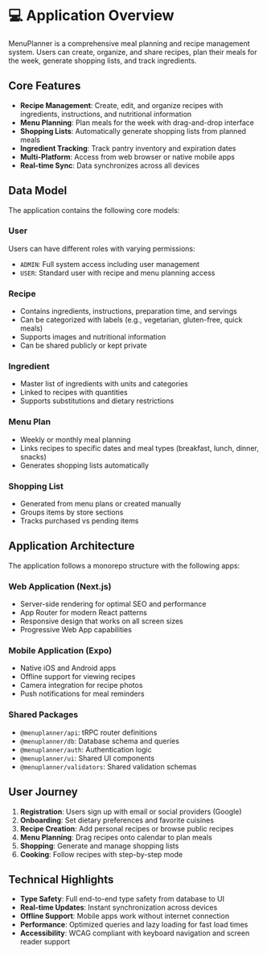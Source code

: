 # 💻 Application Overview

MenuPlanner is a comprehensive meal planning and recipe management system. Users can create, organize, and share recipes, plan their meals for the week, generate shopping lists, and track ingredients.

## Core Features

- **Recipe Management**: Create, edit, and organize recipes with ingredients, instructions, and nutritional information
- **Menu Planning**: Plan meals for the week with drag-and-drop interface
- **Shopping Lists**: Automatically generate shopping lists from planned meals
- **Ingredient Tracking**: Track pantry inventory and expiration dates
- **Multi-Platform**: Access from web browser or native mobile apps
- **Real-time Sync**: Data synchronizes across all devices

## Data Model

The application contains the following core models:

### User
Users can have different roles with varying permissions:
- `ADMIN`: Full system access including user management
- `USER`: Standard user with recipe and menu planning access

### Recipe
- Contains ingredients, instructions, preparation time, and servings
- Can be categorized with labels (e.g., vegetarian, gluten-free, quick meals)
- Supports images and nutritional information
- Can be shared publicly or kept private

### Ingredient
- Master list of ingredients with units and categories
- Linked to recipes with quantities
- Supports substitutions and dietary restrictions

### Menu Plan
- Weekly or monthly meal planning
- Links recipes to specific dates and meal types (breakfast, lunch, dinner, snacks)
- Generates shopping lists automatically

### Shopping List
- Generated from menu plans or created manually
- Groups items by store sections
- Tracks purchased vs pending items

## Application Architecture

The application follows a monorepo structure with the following apps:

### Web Application (Next.js)
- Server-side rendering for optimal SEO and performance
- App Router for modern React patterns
- Responsive design that works on all screen sizes
- Progressive Web App capabilities

### Mobile Application (Expo)
- Native iOS and Android apps
- Offline support for viewing recipes
- Camera integration for recipe photos
- Push notifications for meal reminders

### Shared Packages
- `@menuplanner/api`: tRPC router definitions
- `@menuplanner/db`: Database schema and queries
- `@menuplanner/auth`: Authentication logic
- `@menuplanner/ui`: Shared UI components
- `@menuplanner/validators`: Shared validation schemas

## User Journey

1. **Registration**: Users sign up with email or social providers (Google)
2. **Onboarding**: Set dietary preferences and favorite cuisines
3. **Recipe Creation**: Add personal recipes or browse public recipes
4. **Menu Planning**: Drag recipes onto calendar to plan meals
5. **Shopping**: Generate and manage shopping lists
6. **Cooking**: Follow recipes with step-by-step mode

## Technical Highlights

- **Type Safety**: Full end-to-end type safety from database to UI
- **Real-time Updates**: Instant synchronization across devices
- **Offline Support**: Mobile apps work without internet connection
- **Performance**: Optimized queries and lazy loading for fast load times
- **Accessibility**: WCAG compliant with keyboard navigation and screen reader support